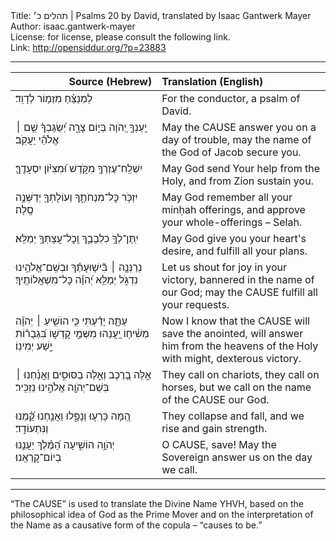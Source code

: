 <html>
<head></head>
<body>
Title: תהלים כ׳ | Psalms 20 by David, translated by Isaac Gantwerk Mayer<br />
Author: isaac.gantwerk-mayer<br />
License: for license, please consult the following link.<br />
Link: <a href="http://opensiddur.org/?p=23883">http://opensiddur.org/?p=23883</a>
<p />
<hr />

<table style="margin-left: auto;margin-right: auto;" class="draggable">
<thead><tr><th id="x" style="text-align: right;">Source (Hebrew)</th><th style="text-align: left;">Translation (English)</th></tr></thead>
<tbody>
<tr><td style="vertical-align:top;" width="46%">
<div class="liturgy"><span lang="he">
לַמְנַצֵּ֗חַ מִזְמ֥וֹר לְדָוִֽד׃ 
</span></div></td>
 
<td style="vertical-align:top;" width="53%">
<div class="english">
For the conductor, a psalm of David. 
</div></td></tr>


<tr><td style="vertical-align:top;" width="46%">
<div class="liturgy"><span lang="he">
יַֽעַנְךָ֣ יְ֭הֹוָה בְּי֣וֹם צָרָ֑ה
יְ֝שַׂגֶּבְךָ֗ שֵׁ֤ם ׀ אֱלֹהֵ֬י יַעֲקֹֽב׃
</span></div></td>
 
<td style="vertical-align:top;" width="53%">
<div class="english">
May the <span style="text-transform: uppercase;">Cause</span> answer you on a day of trouble, 
may the name of the God of Jacob secure you. 
</div></td></tr>


<tr><td style="vertical-align:top;" width="46%">
<div class="liturgy"><span lang="he">
יִשְׁלַֽח־עֶזְרְךָ֥ מִקֹּ֑דֶשׁ
וּ֝מִצִּיּ֗וֹן יִסְעָדֶֽךָּ׃
</span></div></td>
 
<td style="vertical-align:top;" width="53%">
<div class="english">
May God send Your help from the Holy, 
and from Zion sustain you. 
</div></td></tr>


<tr><td style="vertical-align:top;" width="46%">
<div class="liturgy"><span lang="he">
יִזְכֹּ֥ר כׇּל־מִנְחֹתֶ֑ךָ
וְעוֹלָתְךָ֖ יְדַשְּׁנֶ֣ה סֶֽלָה׃
</span></div></td>
 
<td style="vertical-align:top;" width="53%">
<div class="english">
May God remember all your minḥah offerings, 
and approve your whole-offerings – Selah. 
</div></td></tr>


<tr><td style="vertical-align:top;" width="46%">
<div class="liturgy"><span lang="he">
יִֽתֶּן־לְךָ֥ כִלְבָבֶ֑ךָ
	וְֽכׇל־עֲצָתְךָ֥ יְמַלֵּֽא׃
</span></div></td>
 
<td style="vertical-align:top;" width="53%">
<div class="english">
May God give you your heart's desire, 
and fulfill all your plans. 
</div></td></tr>


<tr><td style="vertical-align:top;" width="46%">
<div class="liturgy"><span lang="he">
נְרַנְּנָ֤ה ׀ בִּ֘ישׁ֤וּעָתֶ֗ךָ
וּבְשֵֽׁם־אֱלֹהֵ֥ינוּ נִדְגֹּ֑ל 
יְמַלֵּ֥א יְ֝הֹוָ֗ה כׇּל־מִשְׁאֲלוֹתֶֽיךָ׃ 
</span></div></td>
 
<td style="vertical-align:top;" width="53%">
<div class="english">
Let us shout for joy in your victory, 
bannered in the name of our God; 
may the <span style="text-transform: uppercase;">Cause</span> fulfill all your requests.  
</div></td></tr>


<tr><td style="vertical-align:top;" width="46%">
<div class="liturgy"><span lang="he">
עַתָּ֤ה יָדַ֗עְתִּי
	כִּ֤י הוֹשִׁ֥יעַ ׀ יְהֹוָ֗ה מְשִׁ֫יח֥וֹ 
יַ֭עֲנֵהוּ מִשְּׁמֵ֣י קׇדְשׁ֑וֹ
בִּ֝גְבֻר֗וֹת יֵ֣שַׁע יְמִינֽוֹ׃ 
</span></div></td>
 
<td style="vertical-align:top;" width="53%">
<div class="english">
Now I know 
that the <span style="text-transform: uppercase;">Cause</span> will save the anointed, 
will answer him from the heavens of the Holy with might, 
dexterous victory. 
</div></td></tr>


<tr><td style="vertical-align:top;" width="46%">
<div class="liturgy"><span lang="he">
אֵ֣לֶּה בָ֭רֶכֶב וְאֵ֣לֶּה בַסּוּסִ֑ים
וַאֲנַ֓חְנוּ ׀ בְּשֵׁם־יְהֹוָ֖ה אֱלֹהֵ֣ינוּ נַזְכִּֽיר׃ 
</span></div></td>
 
<td style="vertical-align:top;" width="53%">
<div class="english">
They call on chariots, they call on horses, 
but we call on the name of the <span style="text-transform: uppercase;">Cause</span> our God. 
</div></td></tr>


<tr><td style="vertical-align:top;" width="46%">
<div class="liturgy"><span lang="he">
הֵ֭מָּה כָּרְע֣וּ וְנָפָ֑לוּ
וַאֲנַ֥חְנוּ קַּ֝֗מְנוּ וַנִּתְעוֹדָֽד׃ 
</span></div></td>
 
<td style="vertical-align:top;" width="53%">
<div class="english">
They collapse and fall, 
and we rise and gain strength. 
</div></td></tr>


<tr><td style="vertical-align:top;" width="46%">
<div class="liturgy"><span lang="he">
יְהֹוָ֥ה הוֹשִׁ֑יעָה
	הַ֝מֶּ֗לֶךְ יַעֲנֵ֥נוּ בְיוֹם־קׇרְאֵֽנוּ׃
</span></div></td>
 
<td style="vertical-align:top;" width="53%">
<div class="english">
O <span style="text-transform: uppercase;">Cause</span>, save! 
May the Sovereign answer us on the day we call.
</div></td></tr>
</tbody></table>

<hr />

“The <span style="text-transform: uppercase;">Cause</span>” is used to translate the Divine Name YHVH, based on the philosophical idea of God as the Prime Mover and on the interpretation of the Name as a causative form of the copula – “causes to be.”
</body>
</html>